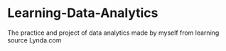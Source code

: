 # Learning-Data-Analytics
The practice and project of data analytics made by myself from learning source Lynda.com
